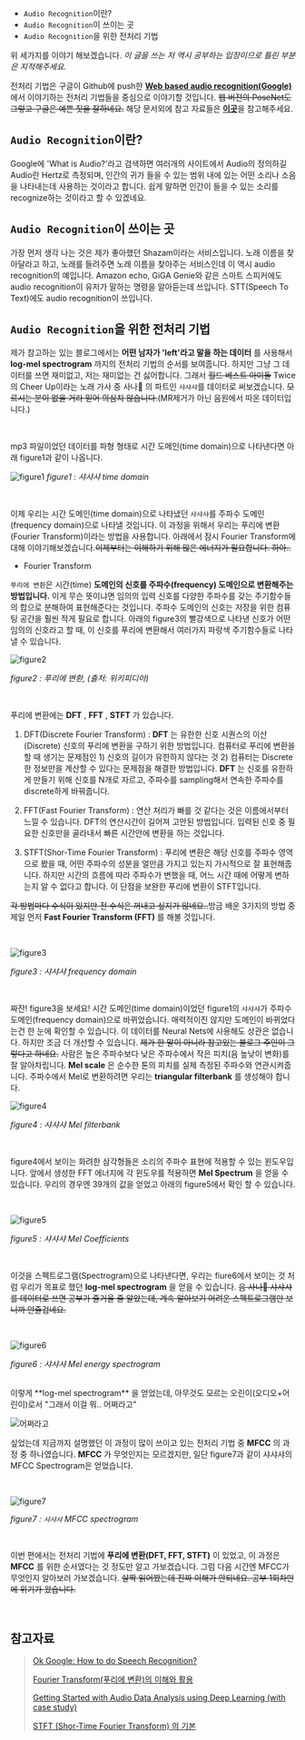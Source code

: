 * `Audio Recognition`이란?
* `Audio Recognition`이 쓰이는 곳
* `Audio Recognition`을 위한 전처리 기법

위 세가지를 이야기 해보겠습니다. *이 글을 쓰는 저 역시 공부하는 입장이므로 틀린 부분은 지적해주세요.*

전처리 기법은 구글이 Github에 push한 [**Web based audio recognition(Google)**](https://github.com/google/web-audio-recognition)에서 이야기하는 전처리 기법들을 중심으로 이야기할 것입니다. ~~웹 버전의 PoseNet도 그렇고 구글은 예쁜 짓을 잘하네요.~~ 해당 문서외에 참고 자료들은 [**이곳**](#참고자료)을 참고해주세요.

## `Audio Recognition`이란?

Google에 'What is Audio?'라고 검색하면 여러개의 사이트에서 Audio의 정의하길 Audio란  Hertz로 측정되며, 인간의 귀가 들을 수 있는 범위 내에 있는 어떤 소리나 소음을 나타내는데 사용하는 것이라고 합니다. 쉽게 말하면 인간이 들을 수 있는 소리를 recognize하는 것이라고 할 수 있겠네요.

## `Audio Recognition`이 쓰이는 곳

가장 먼저 생각 나는 것은 제가 좋아했던 Shazam이라는 서비스입니다. 노래 이름을 찾아달라고 하고, 노래를 들려주면 노래 이름을 찾아주는 서비스인데 이 역시 audio recognition의 예입니다.
Amazon echo, GiGA Genie와 같은 스마트 스피커에도 audio recognition이 유저가 말하는 명령을 알아듣는데 쓰입니다. STT(Speech To Text)에도 audio recognition이 쓰입니다.

## `Audio Recognition`을 위한 전처리 기법

제가 참고하는 있는 블로그에서는 **어떤 남자가 'left'라고 말을 하는 데이터** 를 사용해서 **log-mel spectrogram** 까지의 전처리 기법의 순서를 보여줍니다.
하지만 그냥 그 데이터를 쓰면 재미없고, 저는 재미없는 건 싫어합니다. 그래서 ~~월드 베스트 아이돌~~ Twice의 Cheer Up이라는 노래 가사 중 사나🐹 의 파트인 `샤샤샤`를 데이터로 써보겠습니다. ~~모르시는 분이 없을 거라 믿어 의심치 않습니다.~~(MR제거가 아닌 음원에서 따온 데이터입니다.)

</br>

mp3 파일이었던 데이터를 파형 형태로 시간 도메인(time domain)으로 나타낸다면 아래 figure1과 같이 나옵니다.

![figure1](http://dl.dropbox.com/s/wo5e38f9d0mk8fp/time_domain.png)
*figure1 : 샤샤샤 time domain*

</br>

이제 우리는 시간 도메인(time domain)으로 나타냈던 `샤샤샤`를 주파수 도메인(frequency domain)으로 나타낼 것입니다.
이 과정을 위해서 우리는 푸리에 변환(Fourier Transform)이라는 방법을 사용합니다. 아래에서 잠시 Fourier Transform에 대해 이야기해보겠습니다.~~이제부터는 이해하기 위해 많은 에너지가 필요합니다. 하아..~~

*  Fourier Transform

`푸리에 변환`은 시간(time) **도메인의 신호를 주파수(frequency) 도메인으로 변환해주는 방법입니다.** 이게 무슨 뜻이냐면 임의의 입력 신호를 다양한 주파수를 갖는 주기함수들의 합으로 분해하여 표현해준다는 것입니다. 주파수 도메인의 신호는 저장을 위한 컴퓨팅 공간을 훨씬 적게 필요로 합니다.
아래의 figure3의 빨강색으로 나타낸 신호가 어떤 임의의 신호라고 할 때, 이 신호를 푸리에 변환해서 여러가지 파랑색 주기함수들로 나타낼 수 있습니다.

![figure2](http://dl.dropbox.com/s/2fakw82xv3jgnt6/fft.png)

*figure2 : 푸리에 변환, (출처: 위키피디아)*

</br>

 푸리에 변환에는 **DFT** , **FFT** , **STFT** 가 있습니다.

1. DFT(Discrete Fourier Transform)
: **DFT** 는 유한한 신호 시퀀스의 이산(Discrete) 신호의 푸리에 변환을 구하기 위한 방법입니다.
컴퓨터로 푸리에 변환을 할 때 생기는 문제점인 1) 신호의 길이가 유한하지 않다는 것 2) 컴퓨터는 Discrete 한 정보만을 계산할 수 있다는 문제점을 해결한 방법입니다.
**DFT** 는 신호를 유한하게 만들기 위해 신호를 N개로 자르고, 주파수를 sampling해서 연속한 주파수를 discrete하게 바꿔줍니다.

2. FFT(Fast Fourier Transform)
: 연산 처리가 빠를 것 같다는 것은 이름에서부터 느낄 수 있습니다. DFT의 연산시간이 길어져 고안된 방법입니다. 입력된 신호 중 필요한 신호만을 골라내서 빠른 시간안에 변환을 하는 것입니다.

3. STFT(Shor-Time Fourier Transform)
: 푸리에 변환은 해당 신호를 주파수 영역으로 봤을 때, 어떤 주파수의 성분을 얼만큼 가지고 있는지 가시적으로 잘 표현해줍니다. 하지만 시간의 흐름에 따라 주파수가 변했을 때, 어느 시간 때에 어떻게 변하는지 알 수 없다고 합니다. 이 단점을 보완한 푸리에 변환이 STFT입니다.

 ~~각 방법마다 수식이 있지만 전 수식은 꺼내고 싶지가 않네요..~~방금 배운 3가지의 방법 중 제일 먼저 **Fast Fourier Transform (FFT)** 를 해볼 것입니다.

</br>

![figure3](http://dl.dropbox.com/s/ng0na2pl4wfzdfs/frequency_domain.png?dl=0)

*figure3 : 샤샤샤 frequency domain*

</br>

짜잔! figure3을 보세요! 시간 도메인(time domain)이었던 figure1의 `샤샤샤`가 주파수 도메인(frequency domain)으로 바뀌었습니다. 매력적이진 않지만 도메인이 바뀌었다는건 한 눈에 확인할 수 있습니다.
이 데이터를 Neural Nets에 사용해도 상관은 없습니다. 하지만 조금 더 개선할 수 있습니다. ~~제가 한 말이 아니라 참고있는 블로그 주인이 그렇다고 하네요.~~ 사람은 높은 주파수보다 낮은 주파수에서 작은 피치(음 높낮이 변화)를 잘 알아차립니다.
**Mel scale** 은 순수한 톤의 피치를 실제 측정된 주파수와 연관시켜줍니다. 주파수에서 Mel로 변환하려면 우리는 **triangular filterbank** 를 생성해야 합니다.
</br>

![figure4](http://dl.dropbox.com/s/cqfzj077b6urh42/mel_filterbank.png)

*figure4 : 샤샤샤 Mel filterbank*

</br>

figure4에서 보이는 화려한 삼각형들은 소리의 주파수 표현에 적용할 수 있는 윈도우입니다. 앞에서 생성한 FFT 에너지에 각 윈도우를 적용하면 **Mel Spectrum** 을 얻을 수 있습니다. 우리의 경우엔 39개의 값을 얻었고 아래의 figure5에서 확인 할 수 있습니다.

</br>

![figure5](http://dl.dropbox.com/s/y6lb1048ctyi2wo/mel_coeff.png)

*figure5 : 샤샤샤 Mel Coefficients*

</br>

이것을 스펙트로그램(Spectrogram)으로 나타낸다면, 우리는 fiure6에서 보이는 것 처럼 우리가 목표로 했던 **log-mel spectrogram** 을 얻을 수 있습니다.
~~음 사나🐹 샤샤샤를 데이터로 쓰면 공부가 즐거울 줄 알았는데, 계속 알아보기 어려운 스펙트로그램만 보니까 안즐겁네요.~~

</br>

![figure6](http://dl.dropbox.com/s/zc750q9dqtb0iev/mel_energy.png)

*figure6 : 샤샤샤 Mel energy spectrogram*

</br>
이렇게 **log-mel spectrogram** 을 얻었는데, 아무것도 모르는 오린이(오디오+어린이)로서 "그래서 이걸 뭐.. 어쩌라고"

![어쩌라고](https://media.giphy.com/media/h8gegRhdFrKURb2v4q/giphy.gif)

싶었는데 지금까지 설명했던 이 과정이 많이 쓰이고 있는 전처리 기법 중 **MFCC** 의 과정 중 하나였습니다.
**MFCC** 가 무엇인지는 모르겠지만, 일단 figure7과 같이 샤샤샤의 MFCC Spectrogram은 얻었습니다.

</br>

![figure7](http://dl.dropbox.com/s/ikbnvqn0r7j4ptf/mfcc_spectrogram.png)

*figure7 : `샤샤샤` MFCC spectrogram*

</br>

이번 편에서는 전처리 기법에 **푸리에 변환(DFT, FFT, STFT)** 이 있었고, 이 과정은 **MFCC** 를 위한 순서였다는 것 정도만 알고 가보겠습니다.
그럼 다음 시간엔 MFCC가 무엇인지 알아보러 가보겠습니다. ~~살짝 읽어봤는데 진짜 이해가 안되네요. 공부 1회차만에 위기가 왔습니다.~~

</br>


## 참고자료
> [Ok Google: How to do Speech Recognition?](https://towardsdatascience.com/ok-google-how-to-do-speech-recognition-f77b5d7cbe0b)
>
> [Fourier Transform(푸리에 변환)의 이해와 활용](https://darkpgmr.tistory.com/171)
>
> [Getting Started with Audio Data Analysis using Deep Learning (with case study)](https://www.analyticsvidhya.com/blog/2017/08/audio-voice-processing-deep-learning/)
>
> [STFT (Shor-Time Fourier Transform) 의 기본](https://jbear.tistory.com/entry/STFT-Short-Time-Furier-Transform-%EC%9D%98-%EA%B8%B0%EB%B3%B8)

